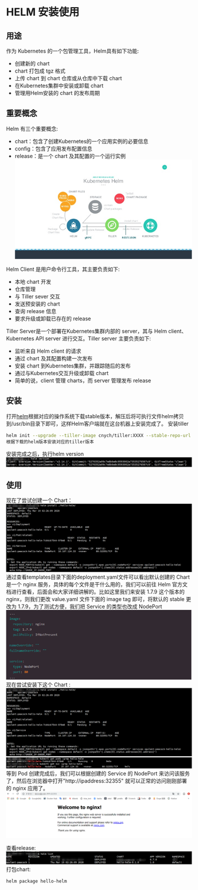 # HELM 安装使用 #

## 用途 ##

作为 Kubernetes 的一个包管理工具，Helm具有如下功能: 
  - 创建新的 chart
  - chart 打包成 tgz 格式
  - 上传 chart 到 chart 仓库或从仓库中下载 chart
  - 在Kubernetes集群中安装或卸载 chart
  - 管理用Helm安装的 chart 的发布周期
  
## 重要概念 ##

Helm 有三个重要概念: 
  - chart：包含了创建Kubernetes的一个应用实例的必要信息
  - config：包含了应用发布配置信息
  - release：是一个 chart 及其配置的一个运行实例
 ![](https://github.com/wangyh2016/mytest/blob/master/images/helm-str.png?raw=true)

Helm Client 是用户命令行工具，其主要负责如下: 
  - 本地 chart 开发
  - 仓库管理
  - 与 Tiller sever 交互
  - 发送预安装的 chart
  - 查询 release 信息
  - 要求升级或卸载已存在的 release
 
Tiller Server是一个部署在Kubernetes集群内部的 server，其与 Helm client、Kubernetes API server 进行交互。Tiller server 主要负责如下: 

  - 监听来自 Helm client 的请求
  - 通过 chart 及其配置构建一次发布
  - 安装 chart 到Kubernetes集群，并跟踪随后的发布
  - 通过与Kubernetes交互升级或卸载 chart
  - 简单的说，client 管理 charts，而 server 管理发布 release


## 安装 ##
打开[helm](https://github.com/helm/helm/releases)根据对应的操作系统下载stable版本，解压后将可执行文件helm拷贝到/usr/bin目录下即可，这样Helm客户端就在这台机器上安装完成了。
安装tiller
```bash
helm init --upgrade --tiller-image cnych/tiller:XXXX --stable-repo-url https://cnych.github.io/kube-charts-mirror/ 
根据下载的helm版本安装对应的tiller版本
 ```  
安装完成之后，执行helm version
![](https://github.com/wangyh2016/mytest/blob/master/images/helm-n.png?raw=true)

## 使用 ##

现在了尝试创建一个 Chart：
![](https://github.com/wangyh2016/mytest/blob/master/images/hello-install.png?raw=true)
通过查看templates目录下面的deployment.yaml文件可以看出默认创建的 Chart 是一个 nginx 服务，具体的每个文件是干什么用的，我们可以前往 Helm 官方文档进行查看，后面会和大家详细讲解的。比如这里我们来安装 1.7.9 这个版本的 nginx，则我们更改 value.yaml 文件下面的 image tag 即可，将默认的 stable 更改为 1.7.9，为了测试方便，我们把 Service 的类型也改成 NodePort
![](https://github.com/wangyh2016/mytest/blob/master/images/temp_modify.png?raw=true)
现在尝试安装下这个 Chart :
![](https://github.com/wangyh2016/mytest/blob/master/images/hello-install.png?raw=true)
![](https://github.com/wangyh2016/mytest/blob/master/images/svc-pods.png?raw=true)
等到 Pod 创建完成后，我们可以根据创建的 Service 的 NodePort 来访问该服务了，然后在浏览器中打开"http://ipaddress:32355" 就可以正常的访问刚刚部署的 nginx 应用了。
![](https://github.com/wangyh2016/mytest/blob/master/images/result.png?raw=true)

查看release: 
![](https://github.com/wangyh2016/mytest/blob/master/images/release.png?raw=true)
打包chart: 
```bash
helm package hello-helm
```  


